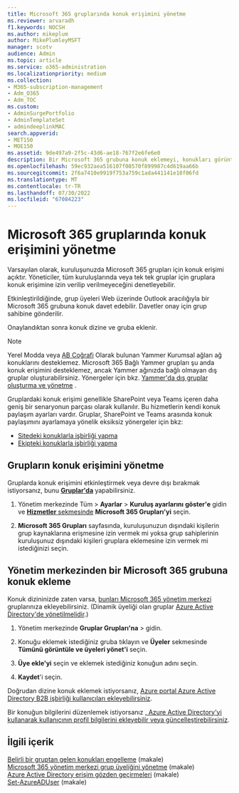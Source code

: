 ```yaml
---
title: Microsoft 365 gruplarında konuk erişimini yönetme
ms.reviewer: arvaradh
f1.keywords: NOCSH
ms.author: mikeplum
author: MikePlumleyMSFT
manager: scotv
audience: Admin
ms.topic: article
ms.service: o365-administration
ms.localizationpriority: medium
ms.collection:
- M365-subscription-management
- Adm_O365
- Adm_TOC
ms.custom:
- AdminSurgePortfolio
- AdminTemplateSet
- admindeeplinkMAC
search.appverid:
- MET150
- MOE150
ms.assetid: 9de497a9-2f5c-43d6-ae18-767f2e6fe6e0
description: Bir Microsoft 365 grubuna konuk eklemeyi, konukları görüntülemeyi ve konuk erişimini denetlemek için PowerShell'i kullanmayı öğrenin.
ms.openlocfilehash: 59ec932aea516107f08570f899987c4d619aa66b
ms.sourcegitcommit: 2f6a7410e9919f753a759c1ada441141e18f06fd
ms.translationtype: MT
ms.contentlocale: tr-TR
ms.lasthandoff: 07/30/2022
ms.locfileid: "67084223"
---
```

# <a name="manage-guest-access-in-microsoft-365-groups"></a>Microsoft 365 gruplarında konuk erişimini yönetme

Varsayılan olarak, kuruluşunuzda Microsoft 365 grupları için konuk erişimi açıktır. Yöneticiler, tüm kuruluşlarında veya tek tek gruplar için gruplara konuk erişimine izin verilip verilmeyeceğini denetleyebilir.

Etkinleştirildiğinde, grup üyeleri Web üzerinde Outlook aracılığıyla bir Microsoft 365 grubuna konuk davet edebilir. Davetler onay için grup sahibine gönderilir.

Onaylandıktan sonra konuk dizine ve gruba eklenir.

> [!Note]
> Yerel Modda veya [AB Coğrafi](/yammer/manage-security-and-compliance/manage-data-compliance) Olarak bulunan Yammer Kurumsal ağları ağ konuklarını desteklemez.
> Microsoft 365 Bağlı Yammer grupları şu anda konuk erişimini desteklemez, ancak Yammer ağınızda bağlı olmayan dış gruplar oluşturabilirsiniz. Yönergeler için bkz. [Yammer'da dış gruplar oluşturma ve yönetme](/yammer/work-with-external-users/create-and-manage-external-groups) .

Gruplardaki konuk erişimi genellikle SharePoint veya Teams içeren daha geniş bir senaryonun parçası olarak kullanılır. Bu hizmetlerin kendi konuk paylaşım ayarları vardır. Gruplar, SharePoint ve Teams arasında konuk paylaşımını ayarlamaya yönelik eksiksiz yönergeler için bkz:

- [Sitedeki konuklarla işbirliği yapma](../../solutions/collaborate-in-site.md)
- [Ekipteki konuklarla işbirliği yapma](../../solutions/collaborate-as-team.md)

## <a name="manage-groups-guest-access"></a>Grupların konuk erişimini yönetme

Gruplarda konuk erişimini etkinleştirmek veya devre dışı bırakmak istiyorsanız, bunu <a href="https://go.microsoft.com/fwlink/p/?linkid=2052855" target="_blank">**Gruplar'da**</a> yapabilirsiniz.

1. Yönetim merkezinde Tüm \> **Ayarlar** \> **Kuruluş ayarlarını** **göster'e** gidin ve <a href="https://go.microsoft.com/fwlink/p/?linkid=2053743" target="_blank">**Hizmetler** sekmesinde</a> **Microsoft 365 Grupları'yi** seçin.
  
2. **Microsoft 365 Grupları** sayfasında, kuruluşunuzun dışındaki kişilerin grup kaynaklarına erişmesine izin vermek mi yoksa grup sahiplerinin kuruluşunuz dışındaki kişileri gruplara eklemesine izin vermek mi istediğinizi seçin.

## <a name="add-guests-to-a-microsoft-365-group-from-the-admin-center"></a>Yönetim merkezinden bir Microsoft 365 grubuna konuk ekleme

Konuk dizininizde zaten varsa, <a href="https://go.microsoft.com/fwlink/p/?linkid=2052855" target="_blank">bunları Microsoft 365 yönetim merkezi</a> gruplarınıza ekleyebilirsiniz. (Dinamik üyeliği olan gruplar [Azure Active Directory'de yönetilmelidir](/azure/active-directory/enterprise-users/groups-create-rule).)
  
1. Yönetim merkezinde **Gruplar Grupları'na** >  gidin.<a href="https://go.microsoft.com/fwlink/p/?linkid=2052855" target="_blank"></a>
  
2. Konuğu eklemek istediğiniz gruba tıklayın ve **Üyeler** sekmesinde **Tümünü görüntüle ve üyeleri yönet'i** seçin. 
  
4. **Üye ekle'yi** seçin ve eklemek istediğiniz konuğun adını seçin.
    
5. **Kaydet**'i seçin.

Doğrudan dizine konuk eklemek istiyorsanız, [Azure portal Azure Active Directory B2B işbirliği kullanıcıları ekleyebilirsiniz](/azure/active-directory/b2b/add-users-administrator).

Bir konuğun bilgilerini düzenlemek istiyorsanız [, Azure Active Directory'yi kullanarak kullanıcının profil bilgilerini ekleyebilir veya güncelleştirebilirsiniz](/azure/active-directory/fundamentals/active-directory-users-profile-azure-portal).

## <a name="related-content"></a>İlgili içerik

[Belirli bir gruptan gelen konukları engelleme](../../solutions/per-group-guest-access.md) (makale)\
[Microsoft 365 yönetim merkezi grup üyeliğini yönetme](add-or-remove-members-from-groups.md) (makale)\
[Azure Active Directory erişim gözden geçirmeleri](/azure/active-directory/active-directory-azure-ad-controls-perform-access-review) (makale)\
[Set-AzureADUser](/powershell/module/azuread/set-azureaduser) (makale)
